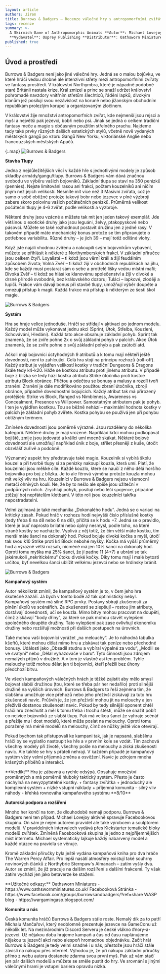 ```yaml
---
layout: article
authors: Jiron
title: Burrows & Badgers – Recenze válečné hry s antropomorfními zvířátky
tags: recenze
summary: >-
  A Skirmish Game of Anthropomorphic Animals **Autor**: Michael Lovejoy
  **Vydavatel**: Osprey Publishing **Distributor**: Oathsworn Miniatures 
published: true
---
```

## Úvod a prostředí

Burrows & Badgers není jako jiné válečné hry. Jedná se o malou bojůvku, ve které hráči vedou drobné ale intenzivní střety mezi antropomorfními zvířaty ve fantasy prostředí. V království Northymbra, které je nápadně podobné staré Británii nastala krize. Král zmizel a princ se snaží udržet království pohromadě navzdory vnitřním střetům šlechticů, řádění lapků, divokým klanům jež posilují svou nezávislost na koruně nebo jižanským obchodním republikám prolezlým korupcí a organizovaným zločinem.

V království žije množství antropomorfních zvířat, kde nejmenší jsou rejsci a myši a největší pak jezevci, bobři nebo psi. Jinak se jedná o celkem tradiční fantasy meče a magie s občasným použitím střelného prachu. Najdeme tady také prvky různých dalších estetických stylů, včetně nově vydaných městských gangů po vzoru Gangů New Yorku, viktoriánské Anglie nebo francouzských městských Apačů.

{:.map} 
![Burrows & Badgers]({{site.baseurl}}/88/bblogo.jpg)

**Stavba Tlupy**

Jedna z nejdůležitějších věcí v každé hře s jednotlivými modely je způsob skladby armády/gangu/tlupy. Burrows & Badgers vám dává značnou svobodu ve výběru vašich bojovníků. Základní tlupa se staví na 350 penízků (pennies). Nejste limitováni rasou ani frakcí, počtem kouzelníků ani ničím jiným než jejich velikostí. Nesmíte mít více než 3 Masivní zvířata, což je samo o sobě obtížné protože takový bobr nebo jezevec v plné výzbroji zabere skoro polovinu vašich počátečních penízků. Průměrná velikost počáteční tlupy je 4-6 zvířat, podle velikosti a výzbroje.

Některé druhy jsou vzácné a můžete tak mít jen jeden takový exemplář. Jde většinou o exotické druhy jako jsou leguáni, želvy, ptakopyskové nebo pásovci. Můžete se také rozhodnout postavit družinu jen z jedné rasy. V takovém případě máte mechanický bonus protože se tím připravujete o potřebnou variabilitu. Různé druhy – je jich 39 – mají totiž odlišné vlohy.

Když jste najali vhodnou zvířenu a nakoupili svým bojovníkům vybavení, můžete se přihlásit k některé z Northymberských frakcí. V základní příručce jsou celkem čtyři. Loyalisté – ti kdož jsou věrní králi a žijí feudálním způsobem života; Volná Zvěř – ti kdož žijí v obchodních republikách na jihu, kde se každý musí postarat sám o sebe a protřelé lišky vedou místní mafii; Divoká Zvěř – ti kdož se hlásí ke klanovému společenství a žijí v divoké a drsné přírodě svobodně, bez královského dozoru; Tuláci – lapkové, zloději a lupiči. Frakce vám dávají bonus při stavbě tlupy, umožňují výběr doupěte a omezují přístup k magii. Každá frakce má přístup k některým ze šesti škol magie.

![Burrows & Badgers]({{site.baseurl}}/88/bb01.jpg)


**Systém**

Hra se hraje velice jednoduše. Hráči se střídají v aktivaci po jednom modelu. Každý model může vykonávat jednu akci (Sprint, Útok, Střelba, Kouzlení, Schovávání, Hledání). Každá tato akce obsahuje základní pohyb. Sprint tak znamená, že se zvíře pohne 2x o svůj základní pohyb v palcích. Akce Útok znamená, že se zvíře pohne o svůj základní pohyb a pak zaútočí atd.

Ačkoli mají bojovníci úctyhodných 9 atributů a k tomu mají někteří ještě dovednosti, není to zahlcující. Celá hra stojí na principu rozhozů (roll-off). Každý atribut je vyjádřen velikostí kostky v tradiční Dungeons & Dragons škále tedy k4-k20. Háže se kostkou atributu proti jinému atributu. V případě boje z blízka se tedy hází kostka atributu Strike útočníka proti kostce atributu Block obránce. Přičtou a odečtou se bonusy a malusy a rozdíl tvoří zranění. Zranění je dále modifikováno použitou zbraní útočníka, zbrojí obránce, případně dovednostmi bojujících. Každý atribut tak má přirozený protějšek: Strike vs Block, Ranged vs Nimbleness, Awareness vs Concealment, Presence vs Willpower. Samostatným atributem pak je pohyb. I ten je vyjádřen kostkou. Tou se běžně nehází – maximální hodnota kostky v palcích je základní pohyb zvířete. Kostka pohybu se používá jen při pohybu obtížným terénem.

Zmíněné dovednosti jsou poměrně výrazné. Jsou rozděleny do několika kategorií. Některé druhy je mají vrozené. Například krtci mohou podkopávat bojiště, zmije jsou jedovaté a králíci umí mocně skákat. Některé bojové dovednosti ale umožňují například únik z boje, střílet přesněji z kuše, útočit obzvlášť zuřivě a podobně.

Významný aspekt hry představuje také magie. Kouzelník si vybírá školu kouzel a při tvorbě tlupy si za penízky nakoupí kouzla, která umí. Platí, že kouzelníci jsou měkké cíle. Každé kouzlo, které se naučí z něho dělá horšího bojovníka pro boj z blízka. Je to ale férová výměna protože kouzla mohou mít velký vliv na hru. Kouzelníci v Burrows & Badgers nejsou všemocní metači ohnivých koulí. Ne, že by to nešlo ale spíše jsou užiteční v podpůrných rolích. Zrychlují pohyb, posilují nebo léčí spojence, případně ztěžují boj nepřátelům kletbami. V této roli jsou kouzelníci takřka nepostradatelní.

Velmi zajímavá je také mechanika „Dokonalého hodu“. Jedná se o variaci na kritický zásah. Pokud hráč v rozhozu hodí nejvyšší číslo příslušné kostky (tedy třeba 8 na d8 nebo 6 na d6), přičítá se k hodu +7. Jedná se o pravidlo, které je buď naprosto brilatní nebo úplný nesmysl, podle toho, na které straně kostky se nacházíte. Vyplívá z něj totiž, že čím větší máte kostku, tím menší máte šanci na dokonalý hod. Pokud bojuje divoká kočka s myší, útočí tak svou k10 Strike proti k4 Block nebohé myšky. Kočka má vyšší průměrný hod a výrazně větší rozsah, nicméně má jen 10% šanci na dokonalý hod. Oproti tomu myška má 25% šanci, že jí padne 11 (4+7) a ubrání se tak jakémukoli „nekritickému“ útoku divoké kočky. Díky tomu mají i malé bytosti určitou, byť nevelkou šanci ublížit velkému jezevci nebo se hrdinsky bránit.

![Burrows & Badgers]({{site.baseurl}}/88/bb02.jpg)


**Kampaňový systém**

Autor několikrát zmínil, že kampaňový systém je to, v čem jeho hra skutečně zazáří. Já bych v tomto bodě až tak optimistický nebyl. Kampaňový systém má silné RPG prvky. Postavy sbírají zkušenosti za plnění úkolů ve scénářích. Za zkušenosti se zlepšují – rostou jim atributy, dostávají dovednosti, učí se kouzla. Mimo bitvy mohou pracovat na doupěti, čímž získávají "body dřiny", za které se pak mohou stavět vylepšení společného doupěte družiny. Tato vylepšení pak zase ovlivňují ekonomiku družiny nebo rozšiřují možnosti při dalších postupech na úrovních.

Také mohou vaši bojovníci vyrážet „na melouchy“. Je to náhodná tabulka kšeftů, které mohou dělat mimo hru a získávat tak peníze nebo přechodné bonusy. Události jako „Obsadil studnu a vybíral výpalné za vodu“, „Modlil se ve svatyni“ nebo „Dělal vyhazovače v baru“. Tyto činnosti jsou zdrojem nemalých příjmů v družině. A v tom je vlastně asi ten problém. Tyhle melouchy totiž mohou dělat jen ti bojovníci, kteří přežili bez úhony předchozí bitvu.

Ve všech kampaňových válečných hrách je těžké zajistit aby mělo smysl bojovat slabší družinou (tou, které se třeba pár her nedařilo) proti silnější družině na vyšších úrovních. Burrows & Badgers to řeší zejména tím, že slabšímu umožňuje více přehozů nebo jeho přeživší získávají za tuto hru zkušenosti navíc. Průšvih je, že jen přeživší mohou jít na melouchy a jen přeživší dostanou zkušenosti navíc. Pokud by tedy silnější oponent chtěl hráči hru znechutit a měl k tomu třeba i trochu štěstí, může se snažit pobít co nejvíce bojovníků ze slabší tlupy. Pak má velkou šanci že vyhraje scénář a přežije mu i dost modelů, které může poslat na melouchy. Oproti tomu poražený má méně modelů na melouchy, čímž se nůžky ještě více otevírají.

Pokud bychom tak přistupovali ke kampani tak, jak je napsaná, slabšímu hráči by se vyplatilo nastoupit ke hře a v prvním kole se vzdát. Tím zachová všechny modely při životě, všechny pošle na melouchy a získá zkušenosti navíc. Ale takhle se hry s přáteli nehrají. V každém případě je kampaňový systém vždy velmi příjemná změna a osvěžení. Navíc je zdrojem mnoha krásných příběhů a interakcí.

<div class="sidebar" markdown="1">
**Verdikt**
Hra je zábavná a rychle odsýpá. Obsahuje množství proměnných a má poměrně hluboký taktický systém. Přesto je často náchylná na nevyzpytatelné kostky. 
+ fantasy zvířátka
+ jednoduchý ale komplexní systém
+ nízké vstupní náklady
+ příjemná komunita
- silný vliv náhody
- křehká rovnováha kampaňového systému
**8/10**</div>


**Autorská podpora a rozšíření**

Mnoho her končí na tom, že dlouhodobě nemají podporu. Burrows & Badgers není ten případ. Michael Lovejoy aktivně spravuje Facebookovou skupinu. On sám je nejen autorem pravidel ale také výrobcem a sculptorem modelů. V pravidelných intervalech vydává přes Kickstarter tematické bloky modelů zvířátek. Zmíněná Facebooková skupina je jedno z nejpříjemnějších míst internetu. Michael systematicky lajkuje každý nabarvený model a každé otázce na pravidla se věnuje.

Kromě základní příručky byla ještě vydána kampaňová kniha pro dva hráče The Warren Percy Affair. Pro lepší nasátí atmosféry existují také souhrny novinových článků z Northybrie Sternpaw's Almanach – zatím vyšly dva. Autor se zmínil, že již pracuje na dalším rozšíření s dalšími frakcemi. Ty však zatím vychází jen jako betaverze ke stažení.

<div class="sidebar" markdown="1">
**Užitečné odkazy:**
Oathsworn Miniatures - https://www.oathswornminiatures.co.uk/
Facebooková Stránka - https://www.facebook.com/groups/burrowsandbadgers/?ref=share
WASP blog - https://wargamingasp.blogspot.com/

</div>

**Komunita u nás**

Česká komunita hráčů Burrows & Badgers stále roste. Nemalý dík za to patří Michalu Mančařovi, který neoblomně prezentuje jezevce na GameConu už několik let. Na mezinárodním Discord Serveru je české vlákno #nory-a-jezevci. Už nějakou dobu hrajeme kampaň a čas od času naplánujeme nějakou tu jezevčí akci nebo alespoň hromadnou objednávku. Začít hrát Burrows & Badgers je tedy velmi snadné i u nás, přestože jsou hráči stále závislí na nákupu přes internet. Výhodou je, že při nákupu základní příručky přímo z webu autora dostanete zdarma svou první myš. Pak už vám stačí jen pár dalších modelů a můžete se směle pustit do hry. Ve srovnání s jinými válečnými hrami je vstupní bariéra opravdu nízká.